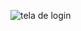 ![tela de login](https://github.com/LuccasAllmeida/login/assets/102439715/23f8f66f-9201-4e86-a17a-f8fd752962be)
